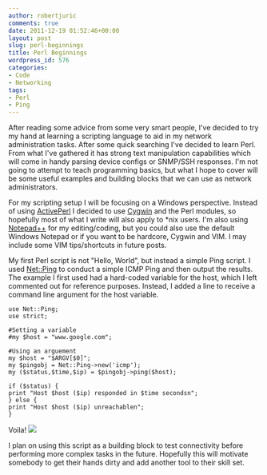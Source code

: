 ```yaml
---
author: robertjuric
comments: true
date: 2011-12-19 01:52:46+00:00
layout: post
slug: perl-beginnings
title: Perl Beginnings
wordpress_id: 576
categories:
- Code
- Networking
tags:
- Perl
- Ping
---
```


After reading some advice from some very smart people, I've decided to try my hand at learning a scripting language to aid in my network administration tasks. After some quick searching I've decided to learn Perl. From what I've gathered it has strong text manipulation capabilities which will come in handy parsing device configs or SNMP/SSH responses. I'm not going to attempt to teach programming basics, but what I hope to cover will be some useful examples and building blocks that we can use as network administrators.

For my scripting setup I will be focusing on a Windows perspective. Instead of using [ActivePerl](http://www.activestate.com/activeperl/downloads) I decided to use [Cygwin](http://www.cygwin.com/) and the Perl modules, so hopefully most of what I write will also apply to *nix users. I'm also using [Notepad++](http://notepad-plus-plus.org/) for my editing/coding, but you could also use the default Windows Notepad or if you want to be hardcore, Cygwin and VIM. I may include some VIM tips/shortcuts in future posts.

My first Perl script is not "Hello, World", but instead a simple Ping script. I used [Net::Ping](http://perldoc.perl.org/Net/Ping.html) to conduct a simple ICMP Ping and then output the results. The example I first used had a hard-coded variable for the host, which I left commented out for reference purposes. Instead, I added a line to receive a command line argument for the host variable.

    
    use Net::Ping;
    use strict;
    
    #Setting a variable
    #my $host = "www.google.com";
    
    #Using an arguement
    my $host = "$ARGV[$0]";
    my $pingobj = Net::Ping->new('icmp');
    my ($status,$time,$ip) = $pingobj->ping($host);
    
    if ($status) {
    print "Host $host ($ip) responded in $time secondsn";
    } else {
    print "Host $host ($ip) unreachablen";
    }
    


Voila!
[![](http://robertj.files.wordpress.com/2011/12/screenshot016.jpg)](http://robertj.files.wordpress.com/2011/12/screenshot016.jpg)

I plan on using this script as a building block to test connectivity before performing more complex tasks in the future. Hopefully this will motivate somebody to get their hands dirty and add another tool to their skill set.
